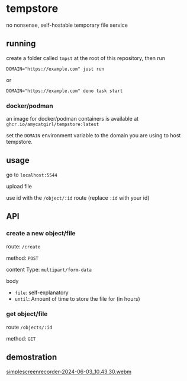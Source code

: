 # tempstore
no nonsense, self-hostable temporary file service

## running

create a folder called `tmpst` at the root of this repository, then run

```
DOMAIN="https://example.com" just run
```

or 

```
DOMAIN="https://example.com" deno task start
```

### docker/podman

an image for docker/podman containers is available at `ghcr.io/amycatgirl/tempstore:latest`

set the `DOMAIN` environment variable to the domain you are using to host tempstore.

## usage

go to `localhost:5544`

upload file

use id with the `/object/:id` route (replace `:id` with your id)

## API

### create a new object/file

route: `/create`

method: `POST`

content Type: `multipart/form-data`

body
- `file`: self-explanatory
- `until`: Amount of time to store the file for (in hours)

### get object/file

route `/objects/:id`

method: `GET`

## demostration

[simplescreenrecorder-2024-06-03_10.43.30.webm](https://github.com/amycatgirl/tempstore/assets/138383945/a97d85c7-729d-4e33-83fd-6c5af770d2fa)
